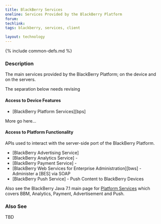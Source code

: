 ```yaml
---
title: BlackBerry Services
oneline: Services Provided by the BlackBerry Platform
forum: 
techlink: 
tags: blackberry, services, client

layout: technology
---
```

{% include common-defs.md %}

### Description
The main services provided by the BlackBerry Platform;
on the device and on the servers.

The separation below needs revising

#### Access to Device Features

* [BlackBerry Platform Services][bps]

More go here...

#### Access to Platform Functionality
APIs used to interact with the server-side port of the BlackBerry Platform.

* [BlackBerry Advertising Service]
* [BlackBerry Analytics Service] - 
* [BlackBerry Payment Service] -
* [BlackBerry Web Services for Enterprise Administration][bws] - Administer a [BES] via SOAP
* [BlackBerry Push Service] - Push Content to BlackBerry Devices

Also see the BlackBerry Java 7.1 main page for [Platform Services](https://developer.blackberry.com/java/documentation/ww_java_platservices/platform_services_1977826_11.html)
which covers BBM, Analytics, Payment, Advertisement and Push.

### Also See
TBD

